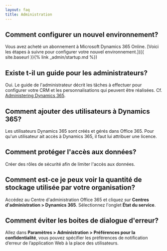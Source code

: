 ```yaml
---
layout: faq
title: Administration
---
```


## Comment configurer un nouvel environnement?
Vous avez acheté un abonnement à Microsoft Dynamics 365 Online.
[Voici les étapes à suivre pour configurer votre nouvel environnement.]({{ site.baseurl }}{% link _admin/startup.md %})

## Existe t-il un guide pour les administrateurs?
Oui. Le guide de l'administrateur décrit les tâches à effectuer pour configurer
votre CRM et les personnalisations qui peuvent être réalisées.
Cf. [Administering Dynamics 365](https://technet.microsoft.com/en-us/library/dn531101.aspx).

## Comment ajouter des utilisateurs à Dynamics 365?
Les utilisateurs Dynamics 365 sont créés et gérés dans Office 365. Pour qu'un
utilisateur ait accès à Dynamics 365, il faut lui attribuer une licence.

## Comment protéger l'accès aux données?
Créer des rôles de sécurité afin de limiter l'accès aux données.

## Comment est-ce je peux voir la quantité de stockage utilisée par votre organisation?
Accédez au Centre d'administration Office 365 et cliquez sur **Centres d'administration >
Dynamics 365**.
Sélectionnez l'onglet **État du service**.

## Comment éviter les boites de dialogue d'erreur?
Allez dans **Paramètres > Administration > Préférences pour la confidentialité**,
vous pouvez spécifier les préférences de notification d’erreur de l’application Web
à la place des utilisateurs.

